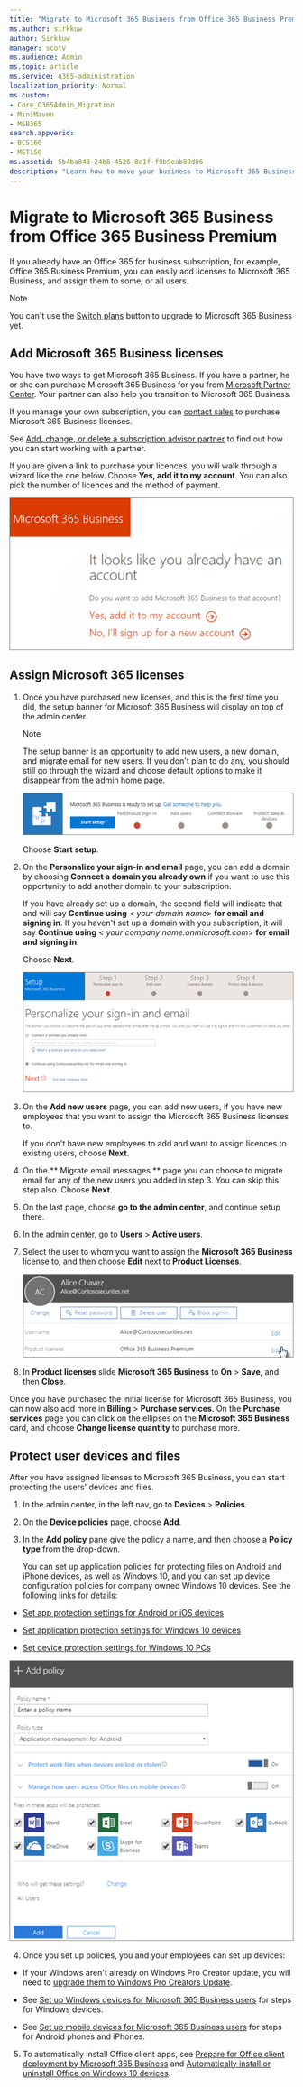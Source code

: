 ```yaml
---
title: "Migrate to Microsoft 365 Business from Office 365 Business Premium"
ms.author: sirkkuw
author: Sirkkuw
manager: scotv
ms.audience: Admin
ms.topic: article
ms.service: o365-administration
localization_priority: Normal
ms.custom:
- Core_O365Admin_Migration
- MiniMaven
- MSB365
search.appverid:
- BCS160
- MET150
ms.assetid: 5b4ba843-24b8-4526-8e1f-f9b9eab89d06
description: "Learn how to move your business to Microsoft 365 Business."
---
```


# Migrate to Microsoft 365 Business from Office 365 Business Premium

If you already have an Office 365 for business subscription, for example, Office 365 Business Premium, you can easily add licenses to Microsoft 365 Business, and assign them to some, or all users.
  
> [!NOTE]
> You can't use the [Switch plans](https://support.office.com/article/73318661-8f33-478b-bcc7-fb8d69dbb22a?.aspx#switchbutton) button to upgrade to Microsoft 365 Business yet. 
  
## Add Microsoft 365 Business licenses

You have two ways to get Microsoft 365 Business. If you have a partner, he or she can purchase Microsoft 365 Business for you from [Microsoft Partner Center](get-microsoft-365-business.md). Your partner can also help you transition to Microsoft 365 Business.
  
If you manage your own subscription, you can [contact sales](https://www.microsoft.com/microsoft-365/business) to purchase Microsoft 365 Business licenses. 
  
See [Add, change, or delete a subscription advisor partner](https://support.office.com/article/f86e8177-936e-491e-9024-44dea2b296ff) to find out how you can start working with a partner. 
  
If you are given a link to purchase your licences, you will walk through a wizard like the one below. Choose **Yes, add it to my account**. You can also pick the number of licences and the method of payment.
  
![On the Microsoft 365 Business direct buy link, choose to add to your current account, or sign up for a new account.](media/8bc54fd1-9cab-44d5-af91-c471e89aea46.png)
  
## Assign Microsoft 365 licenses

1. Once you have purchased new licenses, and this is the first time you did, the setup banner for Microsoft 365 Business will display on top of the admin center.
    
    > [!NOTE]
    > The setup banner is an opportunity to add new users, a new domain, and migrate email for new users. If you don't plan to do any, you should still go through the wizard and choose default options to make it disappear from the admin home page. 
  
   ![Choose Start setup on the Microsoft 365 Business is ready to set up banner.](media/8d3b0d97-7cca-497f-9364-4b00ad670209.png)
  
    Choose **Start setup**.
    
2. On the **Personalize your sign-in and email** page, you can add a domain by choosing **Connect a domain you already own** if you want to use this opportunity to add another domain to your subscription. 
    
    If you have already set up a domain, the second field will indicate that and will say **Continue using** \<  _your domain name_\> **for email and signing in**. If you haven't set up a domain with you subscription, it will say **Continue using** \<  _your company name.onmicrosoft.com_\> **for email and signing in**.
    
    Choose **Next**.
    
    ![On the Personalize your sign-in and email page, choose to either add a domain, or use the one you have been using.](media/c3f5cfb2-1189-4d2f-803b-c9feb008a7a3.png)
  
3. On the **Add new users** page, you can add new users, if you have new employees that you want to assign the Microsoft 365 Business licenses to. 
    
    If you don't have new employees to add and want to assign licences to existing users, choose **Next**.
    
4. On the ** Migrate email messages ** page you can choose to migrate email for any of the new users you added in step 3. You can skip this step also. Choose **Next**.
    
5. On the last page, choose **go to the admin center**, and continue setup there.
    
6. In the admin center, go to **Users** \> **Active users**.
    
7. Select the user to whom you want to assign the **Microsoft 365 Business** license to, and then choose **Edit** next to **Product Licenses**.
    
    ![In the user card, choose Edit next to Product licenses.](media/be0fe2d8-7ff8-447c-88f6-d212ed78451c.png)
  
8. In **Product licenses** slide **Microsoft 365 Business** to **On** \> **Save**, and then **Close**.
    
Once you have purchased the initial license for Microsoft 365 Business, you can now also add more in **Billing** \> **Purchase services**. On the **Purchase services** page you can click on the ellipses on the **Microsoft 365 Business** card, and choose **Change license quantity** to purchase more. 
  
## Protect user devices and files

After you have assigned licenses to Microsoft 365 Business, you can start protecting the users' devices and files.
  
1. In the admin center, in the left nav, go to **Devices** \> **Policies**.
    
2. On the **Device policies** page, choose **Add**.
    
3. In the **Add policy** pane give the policy a name, and then choose a **Policy type** from the drop-down. 
    
    You can set up application policies for protecting files on Android and iPhone devices, as well as Windows 10, and you can set up device configuration policies for company owned Windows 10 devices. See the following links for details:
    
  - [Set app protection settings for Android or iOS devices](app-protection-settings-for-android-and-ios.md)
    
  - [Set application protection settings for Windows 10 devices](protection-settings-for-windows-10-devices.md)
    
  - [Set device protection settings for Windows 10 PCs](protection-settings-for-windows-10-pcs.md)
    
   ![In the Add policy pane, enter a name for it, and choose the Policy type from the drop-down menu.](media/76ef37e4-1d18-4f34-8a0f-391ab1d0ae2b.png)
  
4. Once you set up policies, you and your employees can set up devices:
    
  - If your Windows aren't already on Windows Pro Creator update, you will need to [upgrade them to Windows Pro Creators Update](upgrade-to-windows-pro-creators-update.md).
    
  - See [Set up Windows devices for Microsoft 365 Business users](set-up-windows-devices.md) for steps for Windows devices. 
    
  - See [Set up mobile devices for Microsoft 365 Business users](set-up-mobile-devices.md) for steps for Android phones and iPhones. 
    
5. To automatically install Office client apps, see [Prepare for Office client deployment by Microsoft 365 Business](prepare-for-office-client-deployment.md) and [Automatically install or uninstall Office on Windows 10 devices](auto-install-or-uninstall-office.md).
    


